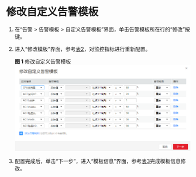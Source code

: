 # 修改自定义告警模板<a name="ZH-CN_TOPIC_0084572264"></a>

1.  在“告警 \> 告警模板 \> 自定义告警模板”界面，单击告警模板所在行的“修改”按键。
2.  进入“修改模板”界面，参考[表2](创建自定义告警模板.md#table691022118227)，对监控指标进行重新配置。

    **图 1**  修改自定义告警模板<a name="fig2072154161813"></a>  
    ![](figures/修改自定义告警模板.png "修改自定义告警模板")

3.  配置完成后，单击“下一步”，进入“模板信息”界面，参考[表3](创建自定义告警模板.md#table722215293225)完成模板信息修改。

